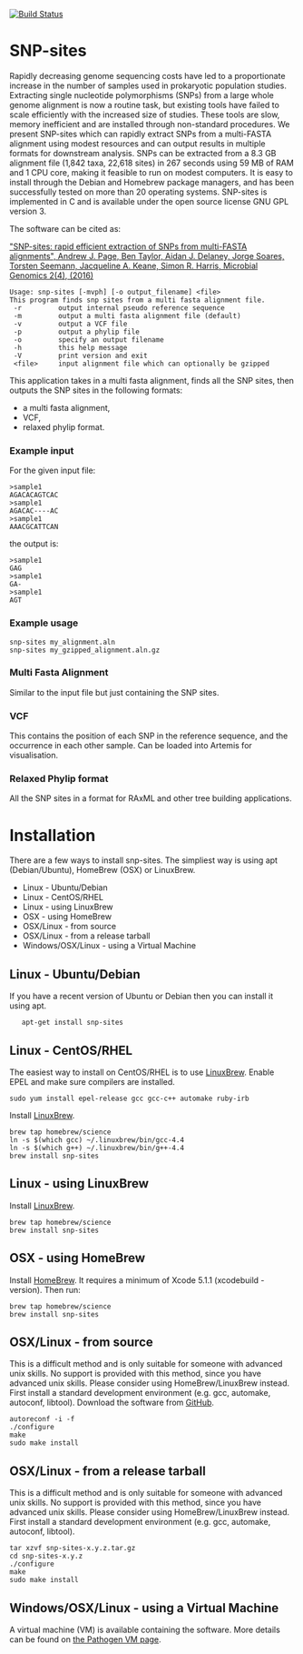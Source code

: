 [![Build Status](https://travis-ci.org/sanger-pathogens/snp-sites.png?branch=master)](https://travis-ci.org/sanger-pathogens/snp-sites)
# SNP-sites
Rapidly decreasing genome sequencing costs have led to a proportionate increase in the number of samples used in prokaryotic population studies. Extracting single nucleotide polymorphisms (SNPs) from a large whole genome alignment is now a routine task, but existing tools have failed to scale efficiently with the increased size of studies. These tools are slow, memory inefficient and are installed through non-standard procedures. We present SNP-sites which can rapidly extract SNPs from a multi-FASTA alignment using modest resources and can output results in multiple formats for downstream analysis. SNPs can be extracted from a 8.3 GB alignment file (1,842 taxa, 22,618 sites) in 267 seconds using 59 MB of RAM and 1 CPU core, making it feasible to run on modest computers. It is easy to install through the Debian and Homebrew package managers, and has been successfully tested on more than 20 operating systems. SNP-sites is implemented in C and is available under the open source license GNU GPL version 3.

The software can be cited as:

["SNP-sites: rapid efficient extraction of SNPs from multi-FASTA alignments", Andrew J. Page, Ben Taylor, Aidan J. Delaney, Jorge Soares, Torsten Seemann, Jacqueline A. Keane, Simon R. Harris, Microbial Genomics 2(4), (2016)](http://dx.doi.org/10.1099/mgen.0.000056)

```
Usage: snp-sites [-mvph] [-o output_filename] <file>
This program finds snp sites from a multi fasta alignment file.
 -r		    output internal pseudo reference sequence
 -m		    output a multi fasta alignment file (default)
 -v		    output a VCF file
 -p		    output a phylip file
 -o		    specify an output filename
 -h		    this help message
 -V		    print version and exit
 <file>		input alignment file which can optionally be gzipped
```

This application takes in a multi fasta alignment, finds all the SNP sites, then outputs the SNP sites in the following formats:

- a multi fasta alignment,
- VCF, 
- relaxed phylip format.

### Example input
For the given input file:
```
>sample1
AGACACAGTCAC
>sample1
AGACAC----AC
>sample1
AAACGCATTCAN
```
the output is:
```
>sample1
GAG
>sample1
GA-
>sample1
AGT
```

### Example usage

```
snp-sites my_alignment.aln
snp-sites my_gzipped_alignment.aln.gz
```

### Multi Fasta Alignment
Similar to the input file but just containing the SNP sites.

### VCF
This contains the position of each SNP in the reference sequence, and the occurrence in each other sample. Can be loaded into Artemis for visualisation.

### Relaxed Phylip format
All the SNP sites in a format for RAxML and other tree building applications.

# Installation
There are a few ways to install snp-sites. The simpliest way is using apt (Debian/Ubuntu), HomeBrew (OSX) or LinuxBrew.

* Linux - Ubuntu/Debian
* Linux - CentOS/RHEL
* Linux - using LinuxBrew
* OSX - using HomeBrew
* OSX/Linux - from source
* OSX/Linux - from a release tarball
* Windows/OSX/Linux - using a Virtual Machine

## Linux - Ubuntu/Debian
If you have a recent version of Ubuntu or Debian then you can install it using apt.
```
   apt-get install snp-sites
```

## Linux - CentOS/RHEL
The easiest way to install on CentOS/RHEL is to use [LinuxBrew](http://brew.sh/linuxbrew/). Enable EPEL and make sure compilers are installed.
```
sudo yum install epel-release gcc gcc-c++ automake ruby-irb
```
Install [LinuxBrew](http://brew.sh/linuxbrew/).
```
brew tap homebrew/science
ln -s $(which gcc) ~/.linuxbrew/bin/gcc-4.4
ln -s $(which g++) ~/.linuxbrew/bin/g++-4.4
brew install snp-sites
```

## Linux - using LinuxBrew
Install [LinuxBrew](http://brew.sh/linuxbrew/).
```
brew tap homebrew/science
brew install snp-sites
```

## OSX - using HomeBrew
Install [HomeBrew](http://brew.sh/). It requires a minimum of Xcode 5.1.1 (xcodebuild -version). Then run:
```
brew tap homebrew/science
brew install snp-sites
```
## OSX/Linux - from source
This is a difficult method and is only suitable for someone with advanced unix skills. No support is provided with this method, since you have advanced unix skills. Please consider using HomeBrew/LinuxBrew instead. First install a standard development environment (e.g. gcc, automake, autoconf, libtool). Download the software from [GitHub](https://github.com/sanger-pathogens/snp-sites).

```
autoreconf -i -f
./configure
make
sudo make install
```

## OSX/Linux - from a release tarball
This is a difficult method and is only suitable for someone with advanced unix skills. No support is provided with this method, since you have advanced unix skills. Please consider using HomeBrew/LinuxBrew instead. First install a standard development environment (e.g. gcc, automake, autoconf, libtool).

```
tar xzvf snp-sites-x.y.z.tar.gz
cd snp-sites-x.y.z
./configure
make
sudo make install
```

## Windows/OSX/Linux - using a Virtual Machine
A virtual machine (VM) is available containing the software. More details can be found on [the Pathogen VM page](http://sanger-pathogens.github.io/pathogens-vm/).
